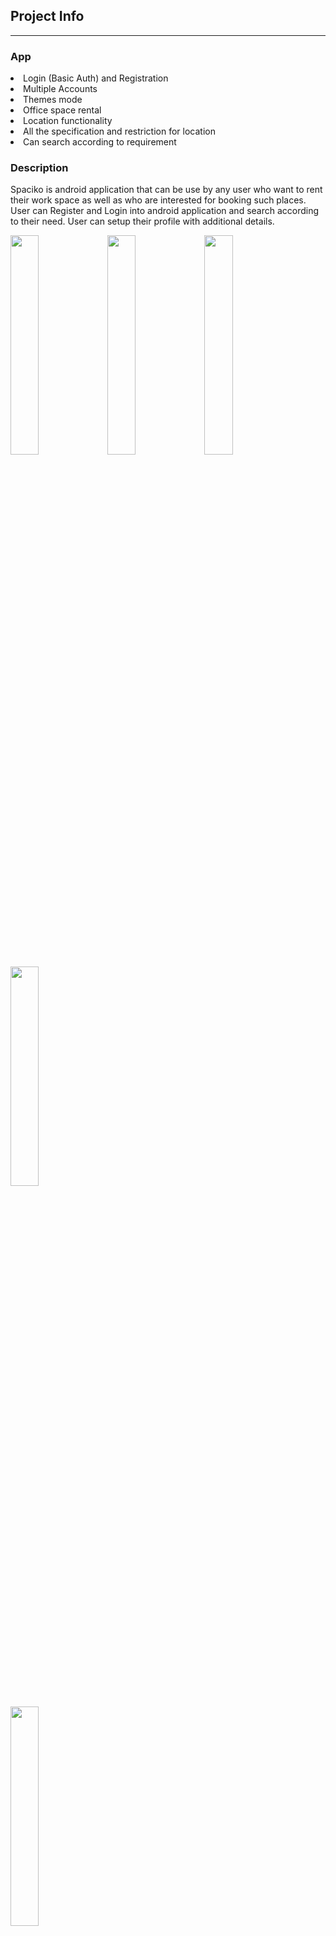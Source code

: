 <h2>Project Info</h2><hr>

<h3>App</h3>
<li>Login (Basic Auth) and Registration</li>
<li>Multiple Accounts</li>
<li>Themes mode</li>
<li>Office space rental</li>
<li>Location functionality</li>
<li>All the specification and restriction for location</li>
<li>Can search according to requirement</li>

<h3>Description</h3>

<p> Spaciko is android application that can be use by any user who want to rent their work space as well as who are interested for booking such places. User can Register and Login into android application and search according to their need. User can setup their profile with additional details.
</p>
<div> <img src="https://user-images.githubusercontent.com/108770794/177638543-eba2b2a9-bec5-40a2-8a0b-9a09198e90b2.png" width="30%" height="30%"/>
<img src="https://user-images.githubusercontent.com/108770794/177638598-659878cf-5336-4d45-9650-724aeb29aa1e.png" width="30%" height="30%"/>
<img src="https://user-images.githubusercontent.com/108770794/177638607-27395da5-6f57-4ecb-b03b-e3ad15d1a175.png" width="30%" height="30%"/>
<img src="https://user-images.githubusercontent.com/108770794/177650639-7da8fdef-4ecb-4e28-8678-423201889384.png" width="30%" height="30%"/>

<img src="https://user-images.githubusercontent.com/108770794/177638635-74f43152-e509-4ce6-87ac-5b2ceae34899.png" width="30%" height="30%"/> </div>

